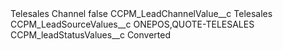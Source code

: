 <?xml version="1.0" encoding="UTF-8"?>
<CustomMetadata xmlns="http://soap.sforce.com/2006/04/metadata" xmlns:xsi="http://www.w3.org/2001/XMLSchema-instance" xmlns:xsd="http://www.w3.org/2001/XMLSchema">
    <label>Telesales Channel</label>
    <protected>false</protected>
    <values>
        <field>CCPM_LeadChannelValue__c</field>
        <value xsi:type="xsd:string">Telesales</value>
    </values>
    <values>
        <field>CCPM_LeadSourceValues__c</field>
        <value xsi:type="xsd:string">ONEPOS,QUOTE-TELESALES</value>
    </values>
    <values>
        <field>CCPM_leadStatusValues__c</field>
        <value xsi:type="xsd:string">Converted</value>
    </values>
</CustomMetadata>
